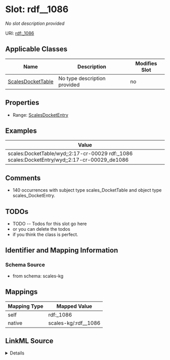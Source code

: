 

# Slot: rdf__1086


_No slot description provided_





URI: [rdf:_1086](http://www.w3.org/1999/02/22-rdf-syntax-ns#_1086)



<!-- no inheritance hierarchy -->





## Applicable Classes

| Name | Description | Modifies Slot |
| --- | --- | --- |
| [ScalesDocketTable](../classes/ScalesDocketTable.md) | No type description provided |  no  |







## Properties

* Range: [ScalesDocketEntry](../classes/ScalesDocketEntry.md)






## Examples

| Value |
| --- |
| scales:DocketTable/wyd;;2:17-cr-00029 rdf:_1086 scales:DocketEntry/wyd;;2:17-cr-00029_de1086 |

## Comments

* 140 occurrences with subject type scales_DocketTable and object type scales_DocketEntry.

## TODOs

* TODO -- Todos for this slot go here
* or you can delete the todos
* if you think the class is perfect.

## Identifier and Mapping Information







### Schema Source


* from schema: scales-kg




## Mappings

| Mapping Type | Mapped Value |
| ---  | ---  |
| self | rdf:_1086 |
| native | scales-kg/:rdf__1086 |




## LinkML Source

<details>
```yaml
name: rdf__1086
description: No slot description provided
todos:
- TODO -- Todos for this slot go here
- or you can delete the todos
- if you think the class is perfect.
comments:
- 140 occurrences with subject type scales_DocketTable and object type scales_DocketEntry.
examples:
- value: scales:DocketTable/wyd;;2:17-cr-00029 rdf:_1086 scales:DocketEntry/wyd;;2:17-cr-00029_de1086
from_schema: scales-kg
rank: 1000
slot_uri: rdf:_1086
alias: rdf__1086
domain_of:
- scales_DocketTable
range: scales_DocketEntry

```
</details>